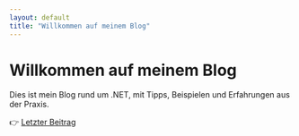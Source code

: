 ```yaml
---
layout: default
title: "Willkommen auf meinem Blog"
---
```


# Willkommen auf meinem Blog

Dies ist mein Blog rund um .NET, mit Tipps, Beispielen und Erfahrungen aus der Praxis.

👉 [Letzter Beitrag](/2025/06/04/dependency-injection-richtig-einsetzen.html)